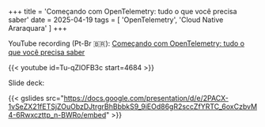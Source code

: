 +++
title = 'Começando com OpenTelemetry: tudo o que você precisa saber'
date = 2025-04-19
tags = [
    'OpenTelemetry',
    'Cloud Native Araraquara'
]
+++

YouTube recording (Pt-Br 🇧🇷): [Começando com OpenTelemetry: tudo o que você precisa saber](https://www.youtube.com/watch?v=Tu-qZlOFB3c&t=4684s)

{{< youtube id=Tu-qZlOFB3c start=4684 >}}

Slide deck:

{{< gslides src="https://docs.google.com/presentation/d/e/2PACX-1vSeZX21fETSjZOuObzDJtrgrBhBbbkS9_9iEOd86gR2sccZfYRTC_6oxCzbvM4-6Rwxczttp_n-BWRo/embed" >}}
